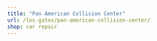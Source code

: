 ```yaml
---
title: "Pan American Collision Center"
url: /los-gatos/pan-american-collision-center/
shop: car repair
---
```

